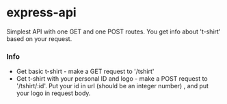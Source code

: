 # express-api
Simplest API with one GET and one POST routes. You get info about 't-shirt' based on your request.

### Info
* Get basic t-shirt - make a GET request to '/tshirt'
* Get t-shirt with your personal ID and logo - make a POST request to '/tshirt/:id'.
Put your id in url (should be an integer number) , and put your logo in request body.
